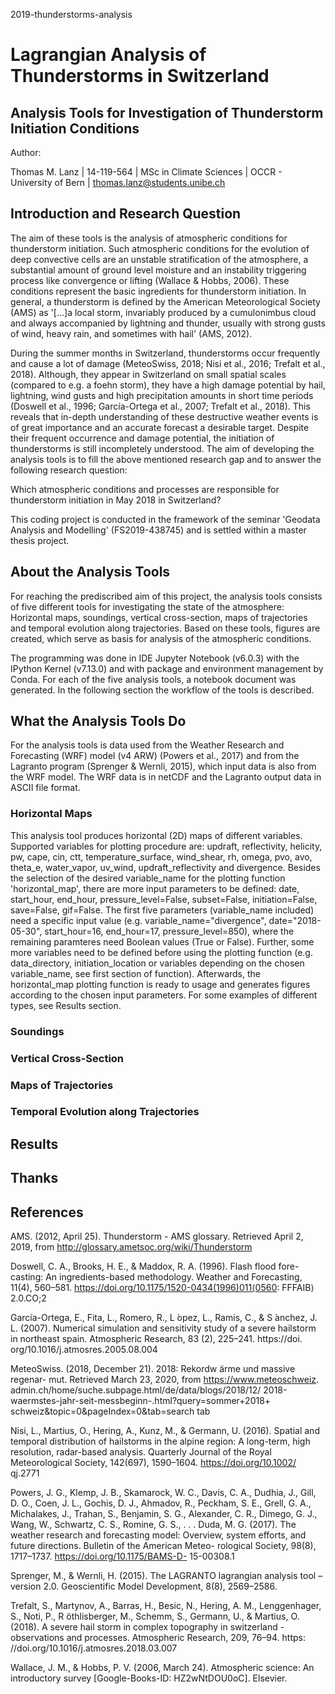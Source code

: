 2019-thunderstorms-analysis

# Lagrangian Analysis of Thunderstorms in Switzerland
## Analysis Tools for Investigation of Thunderstorm Initiation Conditions

Author:

Thomas M. Lanz | 14-119-564 | MSc in Climate Sciences | OCCR - University of Bern | thomas.lanz@students.unibe.ch

## Introduction and Research Question
The aim of these tools is the analysis of atmospheric conditions for thunderstorm initiation. Such atmospheric conditions for the evolution of deep convective cells are an unstable stratification of the atmosphere, a substantial amount of ground level moisture and an instability triggering process like convergence or lifting (Wallace & Hobbs, 2006). These conditions represent the basic ingredients for thunderstorm initiation. In general, a thunderstorm is defined by the American Meteorological Society (AMS) as '[...]a local storm, invariably produced by a cumulonimbus cloud and always accompanied by lightning and thunder, usually with strong gusts of wind, heavy rain, and sometimes with hail' (AMS, 2012).

During the summer months in Switzerland, thunderstorms occur frequently and cause a lot of damage (MeteoSwiss, 2018; Nisi et al., 2016; Trefalt et al., 2018). Although, they appear in Switzerland on small spatial scales (compared to e.g. a foehn storm), they have a high damage potential by hail, lightning, wind gusts and high precipitation amounts in short time periods (Doswell et al., 1996; García-Ortega et al., 2007; Trefalt et al., 2018). This reveals that in-depth understanding of these destructive weather events is of great importance and an accurate forecast a desirable target. Despite their frequent occurrence and damage potential, the initiation of thunderstorms is still incompletely understood. The aim of developing the analysis tools is to fill the above mentioned research gap and to answer the following research question: 

Which atmospheric conditions and processes are responsible for thunderstorm initiation in May 2018 in Switzerland?

This coding project is conducted in the framework of the seminar 'Geodata Analysis and Modelling' (FS2019-438745) and is settled within a master thesis project.

## About the Analysis Tools
For reaching the prediscribed aim of this project, the analysis tools consists of five different tools for investigating the state of the atmosphere: Horizontal maps, soundings, vertical cross-section, maps of trajectories and temporal evolution along trajectories. Based on these tools, figures are created, which serve as basis for analysis of the atmospheric conditions.

The programming was done in IDE Jupyter Notebook (v6.0.3) with the IPython Kernel (v7.13.0) and with package and environment management by Conda. For each of the five analysis tools, a notebook document was generated. In the following section the workflow of the tools is described.

## What the Analysis Tools Do
For the analysis tools is data used from the Weather Research and Forecasting (WRF) model (v4 ARW) (Powers et al., 2017) and from the Lagranto program (Sprenger & Wernli, 2015), which input data is also from the WRF model. The WRF data is in netCDF and the Lagranto output data in ASCII file format. 

### Horizontal Maps
This analysis tool produces horizontal (2D) maps of different variables. Supported variables for plotting procedure are: updraft, reflectivity, helicity, pw, cape, cin, ctt, temperature_surface, wind_shear, rh, omega, pvo, avo, theta_e, water_vapor, uv_wind, updraft_reflectivity and divergence. Besides the selection of the desired variable_name for the plotting function 'horizontal_map', there are more input parameters to be defined: date, start_hour, end_hour, pressure_level=False, subset=False, initiation=False, save=False, gif=False. The first five parameters (variable_name included) need a specific input value (e.g. variable_name="divergence", date="2018-05-30", start_hour=16, end_hour=17, pressure_level=850), where the remaining paramteres need Boolean values (True or False). Further, some more variables need to be defined before using the plotting function (e.g. data_directory, initiation_location or variables depending on the chosen variable_name, see first section of function). Afterwards, the horizontal_map plotting function is ready to usage and generates figures according to the chosen input parameters. For some examples of different types, see Results section.

### Soundings

### Vertical Cross-Section

### Maps of Trajectories

### Temporal Evolution along Trajectories

## Results

## Thanks

## References
AMS. (2012, April 25). Thunderstorm - AMS glossary. Retrieved April 2, 2019, from http://glossary.ametsoc.org/wiki/Thunderstorm

Doswell, C. A., Brooks, H. E., & Maddox, R. A. (1996). Flash flood fore- casting: An ingredients-based methodology. Weather and Forecasting, 11(4), 560–581. https://doi.org/10.1175/1520-0434(1996)011⟨0560: FFFAIB⟩2.0.CO;2

García-Ortega, E., Fita, L., Romero, R., L ́opez, L., Ramis, C., & S ́anchez, J. L. (2007). Numerical simulation and sensitivity study of a severe hailstorm in northeast spain. Atmospheric Research, 83 (2), 225–241. https://doi. org/10.1016/j.atmosres.2005.08.004

MeteoSwiss. (2018, December 21). 2018: Rekordw ̈arme und massive regenar- mut. Retrieved March 23, 2020, from https://www.meteoschweiz. admin.ch/home/suche.subpage.html/de/data/blogs/2018/12/ 2018-waermstes-jahr-seit-messbeginn-.html?query=sommer+2018+ schweiz&topic=0&pageIndex=0&tab=search tab

Nisi, L., Martius, O., Hering, A., Kunz, M., & Germann, U. (2016). Spatial and temporal distribution of hailstorms in the alpine region: A long-term, high resolution, radar-based analysis. Quarterly Journal of the Royal Meteorological Society, 142(697), 1590–1604. https://doi.org/10.1002/ qj.2771

Powers, J. G., Klemp, J. B., Skamarock, W. C., Davis, C. A., Dudhia, J., Gill, D. O., Coen, J. L., Gochis, D. J., Ahmadov, R., Peckham, S. E., Grell, G. A., Michalakes, J., Trahan, S., Benjamin, S. G., Alexander, C. R., Dimego, G. J., Wang, W., Schwartz, C. S., Romine, G. S., . . . Duda, M. G. (2017). The weather research and forecasting model: Overview, system efforts, and future directions. Bulletin of the American Meteo- rological Society, 98(8), 1717–1737. https://doi.org/10.1175/BAMS-D- 15-00308.1

Sprenger, M., & Wernli, H. (2015). The LAGRANTO lagrangian analysis tool – version 2.0. Geoscientific Model Development, 8(8), 2569–2586.

Trefalt, S., Martynov, A., Barras, H., Besic, N., Hering, A. M., Lenggenhager, S., Noti, P., R ̈othlisberger, M., Schemm, S., Germann, U., & Martius, O. (2018). A severe hail storm in complex topography in switzerland - observations and processes. Atmospheric Research, 209, 76–94. https: //doi.org/10.1016/j.atmosres.2018.03.007

Wallace, J. M., & Hobbs, P. V. (2006, March 24). Atmospheric science: An introductory survey [Google-Books-ID: HZ2wNtDOU0oC]. Elsevier.
